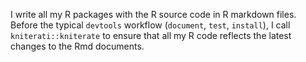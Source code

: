 I write all my R packages with the R source code in R markdown files. Before the typical `devtools` workflow (`document`, `test`, `install`), I call `kniterati::kniterate` to ensure that all my R code reflects the latest changes to the Rmd documents. 